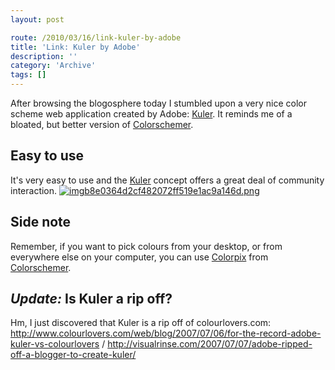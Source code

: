 ```yaml
---
layout: post

route: /2010/03/16/link-kuler-by-adobe
title: 'Link: Kuler by Adobe'
description: ''
category: 'Archive'
tags: []
---
```


After browsing the blogosphere today I stumbled upon a very nice color scheme
web application created by Adobe:
<a class="ph" target="_blank" rel="noopener noreferrer" href="http://kuler.adobe.com">Kuler</a>.
It reminds me of a bloated, but better version of
<a class="ph" target="_blank" rel="noopener noreferrer" href="http://colorschemer.com/">Colorschemer</a>.

## Easy to use

It's very easy to use and the
<a class="ph" target="_blank" rel="noopener noreferrer" href="http://kuler.adobe.com">Kuler</a>
concept offers a great deal of community interaction.
<a class="ph" href="/img/blog/imgb8e0364d2cf482072ff519e1ac9a146d.png" rel="lightbox[article]" title="Overview of Kuler"><img class="ph" src="/img/blog/imgb8e0364d2cf482072ff519e1ac9a146d.png" alt="imgb8e0364d2cf482072ff519e1ac9a146d.png" title="" /></a>

## Side note

Remember, if you want to pick colours from your desktop, or from everywhere else
on your computer, you can use
<a class="ph" href="/2007/11/colorpix-on-ubuntu">Colorpix</a> from
<a class="ph" target="_blank" rel="noopener noreferrer" href="http://colorschemer.com/">Colorschemer</a>.

## <em>Update:</em> Is Kuler a rip off?

Hm, I just discovered that Kuler is a rip off of colourlovers.com:
<a class="ph" target="_blank" rel="noopener noreferrer" href="http://www.colourlovers.com/web/blog/2007/07/06/for-the-record-adobe-kuler-vs-colourlovers" rel="nofollow">http://www.colourlovers.com/web/blog/2007/07/06/for-the-record-adobe-kuler-vs-colourlovers</a>
/
<a class="ph" target="_blank" rel="noopener noreferrer" href="http://visualrinse.com/2007/07/07/adobe-ripped-off-a-blogger-to-create-kuler/" rel="nofollow">http://visualrinse.com/2007/07/07/adobe-ripped-off-a-blogger-to-create-kuler/</a>
